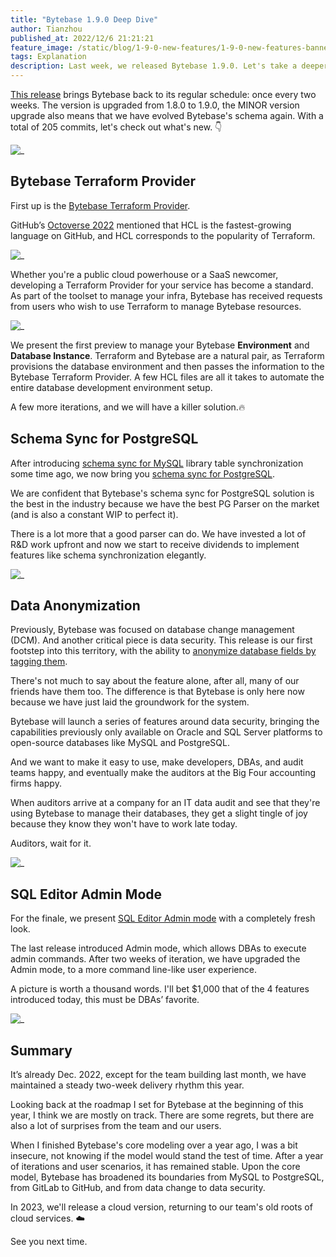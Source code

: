 ```yaml
---
title: "Bytebase 1.9.0 Deep Dive"
author: Tianzhou
published_at: 2022/12/6 21:21:21
feature_image: /static/blog/1-9-0-new-features/1-9-0-new-features-banner.webp
tags: Explanation
description: Last week, we released Bytebase 1.9.0. Let's take a deeper look into the new features - Sync Schema for PostgreSQL, SQL Editor Admin Mode, and External Approval via Feishu.
---
```


[This release](/changelog/bytebase-1-9-0) brings Bytebase back to its regular schedule: once every two weeks. The version is upgraded from 1.8.0 to 1.9.0, the MINOR version upgrade also means that we have evolved Bytebase's schema again. With a total of 205 commits, let's check out what's new. 👇

![_](/static/blog/1-9-0-new-features/1-9-0-commits.webp)

## Bytebase Terraform Provider

First up is the [Bytebase Terraform Provider](https://registry.terraform.io/providers/bytebase/bytebase/latest/docs). 

GitHub’s [Octoverse 2022](https://octoverse.github.com/) mentioned that HCL is the fastest-growing language on GitHub, and HCL corresponds to the popularity of Terraform. 

![_](/static/blog/1-9-0-new-features/octoverse-2022.webp)

Whether you're a public cloud powerhouse or a SaaS newcomer, developing a Terraform Provider for your service has become a standard. As part of the toolset to manage your infra, Bytebase has received requests from users who wish to use Terraform to manage Bytebase resources.

![_](/static/blog/1-9-0-new-features/bytebase-terraform-provider.webp)

We present the first preview to manage your Bytebase **Environment** and **Database Instance**. Terraform and Bytebase are a natural pair, as Terraform provisions the database environment and then passes the information to the Bytebase Terraform Provider. A few HCL files are all it takes to automate the entire database development environment setup.

A few more iterations, and we will have a killer solution.🔥

## Schema Sync for PostgreSQL

After introducing [schema sync for MySQL](/blog/how-schema-sync-work) library table synchronization some time ago, we now bring you [schema sync for PostgreSQL](/docs/change-database/synchronize-schema).

We are confident that Bytebase's schema sync for PostgreSQL solution is the best in the industry because we have the best PG Parser on the market (and is also a constant WIP to perfect it).

There is a lot more that a good parser can do. We have invested a lot of R&D work upfront and now we start to receive dividends to implement features like schema synchronization elegantly.

![_](/static/blog/1-9-0-new-features/pg-schema-sync.webp)

## Data Anonymization

Previously, Bytebase was focused on database change management (DCM). And another critical piece is data security. This release is our first footstep into this territory, with the ability to [anonymize database fields by tagging them](/docs/administration/anonymize-data). 

There's not much to say about the feature alone, after all, many of our friends have them too. The difference is that Bytebase is only here now because we have just laid the groundwork for the system.

Bytebase will launch a series of features around data security, bringing the capabilities previously only available on Oracle and SQL Server platforms to open-source databases like MySQL and PostgreSQL.

And we want to make it easy to use, make developers, DBAs, and audit teams happy, and eventually make the auditors at the Big Four accounting firms happy.

When auditors arrive at a company for an IT data audit and see that they're using Bytebase to manage their databases, they get a slight tingle of joy because they know they won't have to work late today.

Auditors, wait for it.

![_](/static/blog/1-9-0-new-features/data-masking.webp)

## SQL Editor Admin Mode

For the finale, we present [SQL Editor Admin mode](/docs/sql-editor/admin-mode) with a completely fresh look.

The last release introduced Admin mode, which allows DBAs to execute admin commands. After two weeks of iteration, we have upgraded the Admin mode, to a more command line-like user experience.

A picture is worth a thousand words. I'll bet $1,000 that of the 4 features introduced today, this must be DBAs’ favorite. 

![_](/static/blog/1-9-0-new-features/sql-editor-admin-mode.webp)

## Summary

It’s already Dec. 2022, except for the team building last month, we have maintained a steady two-week delivery rhythm this year.

Looking back at the roadmap I set for Bytebase at the beginning of this year, I think we are mostly on track. There are some regrets, but there are also a lot of surprises from the team and our users. 

When I finished Bytebase's core modeling over a year ago, I was a bit insecure, not knowing if the model would stand the test of time. After a year of iterations and user scenarios, it has remained stable. Upon the core model, Bytebase has broadened its boundaries from MySQL to PostgreSQL, from GitLab to GitHub, and from data change to data security. 

In 2023, we'll release a cloud version, returning to our team's old roots of cloud services. ☁️

See you next time.